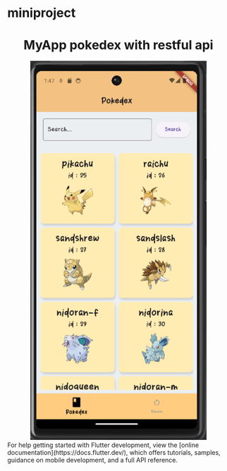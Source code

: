 # miniproject


<div align="center"> 
  <h1> MyApp pokedex with restful api </h1>
<img src="https://github.com/bethofen/pokedex_app_mobile/blob/master/1.png" alt="sunji" width="400">
</div>
For help getting started with Flutter development, view the
[online documentation](https://docs.flutter.dev/), which offers tutorials,
samples, guidance on mobile development, and a full API reference.
